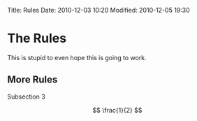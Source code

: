 Title: Rules
Date: 2010-12-03 10:20
Modified: 2010-12-05 19:30

# The Rules

This is stupid to even hope this is going to work.

## More Rules

Subsection 3

$$
\frac{1}{2}
$$

